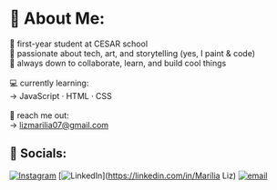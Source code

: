 # 💫 About Me:
📓 first-year student at CESAR school<br>🎨 passionate about tech, art, and storytelling (yes, I paint & code)<br>🧸 always down to collaborate, learn, and build cool things <br><br>💻 currently learning:  <br>→ JavaScript · HTML · CSS  <br><br>💌 reach me out:<br>→ lizmarilia07@gmail.com


## 🔗 Socials:
[![Instagram](https://img.shields.io/badge/Instagram-%23E4405F.svg?logo=Instagram&logoColor=white)](https://instagram.com/liz.mariliaaaa) [![LinkedIn](https://img.shields.io/badge/LinkedIn-%230077B5.svg?logo=linkedin&logoColor=white)](https://linkedin.com/in/Marília Liz) [![email](https://img.shields.io/badge/Email-D14836?logo=gmail&logoColor=white)](mailto:lizmarilia07@gmail.com) 

